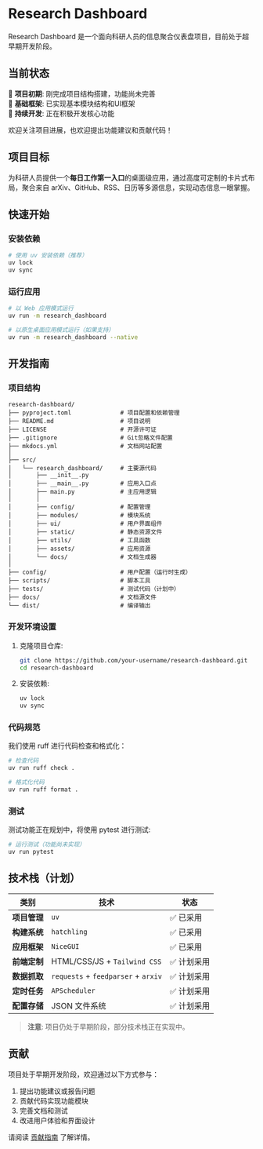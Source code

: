 # Research Dashboard

Research Dashboard 是一个面向科研人员的信息聚合仪表盘项目，目前处于超早期开发阶段。

## 当前状态

🚧 **项目初期**: 刚完成项目结构搭建，功能尚未完善  
🚧 **基础框架**: 已实现基本模块结构和UI框架  
🚧 **持续开发**: 正在积极开发核心功能  

欢迎关注项目进展，也欢迎提出功能建议和贡献代码！

## 项目目标

为科研人员提供一个**每日工作第一入口**的桌面级应用，通过高度可定制的卡片式布局，聚合来自 arXiv、GitHub、RSS、日历等多源信息，实现动态信息一眼掌握。

## 快速开始

### 安装依赖

```bash
# 使用 uv 安装依赖（推荐）
uv lock
uv sync
```

### 运行应用

```bash
# 以 Web 应用模式运行
uv run -m research_dashboard

# 以原生桌面应用模式运行（如果支持）
uv run -m research_dashboard --native
```

## 开发指南

### 项目结构

```
research-dashboard/
├── pyproject.toml              # 项目配置和依赖管理
├── README.md                   # 项目说明
├── LICENSE                     # 开源许可证
├── .gitignore                  # Git忽略文件配置
├── mkdocs.yml                  # 文档网站配置
│
├── src/
│   └── research_dashboard/     # 主要源代码
│       ├── __init__.py
│       ├── __main__.py         # 应用入口点
│       ├── main.py             # 主应用逻辑
│       │
│       ├── config/             # 配置管理
│       ├── modules/            # 模块系统
│       ├── ui/                 # 用户界面组件
│       ├── static/             # 静态资源文件
│       ├── utils/              # 工具函数
│       ├── assets/             # 应用资源
│       └── docs/               # 文档生成器
│
├── config/                     # 用户配置（运行时生成）
├── scripts/                    # 脚本工具
├── tests/                      # 测试代码（计划中）
├── docs/                       # 文档源文件
└── dist/                       # 编译输出
```

### 开发环境设置

1. 克隆项目仓库:

   ```bash
   git clone https://github.com/your-username/research-dashboard.git
   cd research-dashboard
   ```

2. 安装依赖:

   ```bash
   uv lock
   uv sync
   ```

### 代码规范

我们使用 ruff 进行代码检查和格式化：

```bash
# 检查代码
uv run ruff check .

# 格式化代码
uv run ruff format .
```

### 测试

测试功能正在规划中，将使用 pytest 进行测试:

```bash
# 运行测试（功能尚未实现）
uv run pytest
```

## 技术栈（计划）

| 类别 | 技术 | 状态 |
|------|------|------|
| **项目管理** | `uv` | ✅ 已采用 |
| **构建系统** | `hatchling` | ✅ 已采用 |
| **应用框架** | `NiceGUI` | ✅ 已采用 |
| **前端定制** | HTML/CSS/JS + `Tailwind CSS` | ✅ 计划采用 |
| **数据抓取** | `requests` + `feedparser` + `arxiv` | ✅ 计划采用 |
| **定时任务** | `APScheduler` | ✅ 计划采用 |
| **配置存储** | JSON 文件系统 | ✅ 计划采用 |

> **注意**: 项目仍处于早期阶段，部分技术栈正在实现中。

## 贡献

项目处于早期开发阶段，欢迎通过以下方式参与：

1. 提出功能建议或报告问题
2. 贡献代码实现功能模块
3. 完善文档和测试
4. 改进用户体验和界面设计

请阅读 [贡献指南](docs/development/contributing.md) 了解详情。
